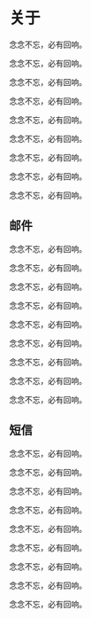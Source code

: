 # 关于 
念念不忘，必有回响。

念念不忘，必有回响。

念念不忘，必有回响。

念念不忘，必有回响。

念念不忘，必有回响。

念念不忘，必有回响。

念念不忘，必有回响。

念念不忘，必有回响。

念念不忘，必有回响。

## 邮件 
念念不忘，必有回响。

念念不忘，必有回响。

念念不忘，必有回响。

念念不忘，必有回响。

念念不忘，必有回响。

念念不忘，必有回响。

念念不忘，必有回响。

念念不忘，必有回响。

念念不忘，必有回响。

## 短信 
念念不忘，必有回响。

念念不忘，必有回响。

念念不忘，必有回响。

念念不忘，必有回响。

念念不忘，必有回响。

念念不忘，必有回响。

念念不忘，必有回响。

念念不忘，必有回响。

念念不忘，必有回响。
